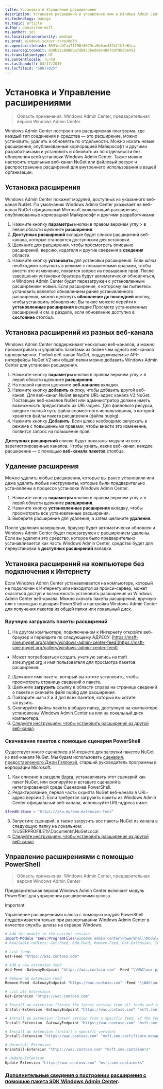 ```yaml
---
title: Установка и Управление расширениями
description: Установка расширений и управление ими в Windows Admin Center (Гонолулу проекта)
ms.technology: manage
ms.topic: article
author: daniellee-msft
ms.author: jol
ms.localizationpriority: medium
ms.prod: windows-server-threshold
ms.openlocfilehash: 6091edd7aa7f790f6029ca6b6ae402bf1b7e61ca
ms.sourcegitcommit: 0d0b32c8986ba7db9536e0b8648d4ddf9b03e452
ms.translationtype: HT
ms.contentlocale: ru-RU
ms.lasthandoff: 04/17/2019
ms.locfileid: "59877025"
---
```

# <a name="install-and-manage-extensions"></a>Установка и Управление расширениями

>Область применения. Windows Admin Center, предварительная версия Windows Admin Center

Windows Admin Center построен это расширяемая платформа, где каждый тип соединения и средства — это расширение, можно установить, удалить и обновлять по отдельности. Можно искать новые расширения, опубликованные корпорацией Майкрософт и другими разработчиками и установить и обновить их по отдельности без обновления всей установки Windows Admin Center. Также можно настроить отдельные веб-канал NuGet или файловый ресурс и распространение расширений для внутреннего использования в вашей организации.

## <a name="installing-an-extension"></a>Установка расширения

Windows Admin Center покажет модулей, доступных из указанного веб-канал NuGet. По умолчанию Windows Admin Center указывает на веб-канал NuGet официальный Microsoft включающий расширения, опубликованные корпорацией Майкрософт и другими разработчиками.

1. Нажмите кнопку **параметры** кнопки в правом верхнем углу > в левой области щелкните **расширения**. 
2. **Доступных расширений** вкладке будет список расширений веб-канала, которые становятся доступными для установки.
3. Щелкните для расширения, чтобы просмотреть описание расширений, версию, издателя и другие сведения в **сведения** области.
4. Нажмите кнопку **установить** для установки расширения. Если шлюз необходимо запускать в режиме с повышенными правами, чтобы внести это изменение, появится запрос на повышение прав. После завершения установки браузера будут автоматически обновляться, и Windows Admin Center будет перезагружен с установленным расширением новый. Если расширение, к которому вы пытаетесь установить является обновлением ранее установленного расширения, можно щелкнуть **обновление до последней** кнопку, чтобы установить обновление. Вы также можете перейти к **установленные расширения** вкладке Просмотр установленных расширений и см. в разделе, если обновление доступно в **состояние** столбца.

## <a name="installing-extensions-from-a-different-feed"></a>Установка расширений из разных веб-канала

Windows Admin Center поддерживает несколько веб-каналов, и можно просматривать и управлять пакетами из более чем одного веб-канала одновременно. Любой веб-канал NuGet, поддерживаемые API-интерфейсы NuGet V2 или общей папки можно добавить Windows Admin Center для установки расширения.

1. Нажмите кнопку **параметры** кнопки в правом верхнем углу > в левой области щелкните **расширения**.
2. На правой панели щелкните **веб-каналов** вкладки.
3. Нажмите кнопку **добавить** кнопку, чтобы добавить другой веб-канал. Для веб-канал NuGet введите URL-адрес канала V2 NuGet. Поставщик веб-каналов NuGet или администратор должен иметь возможность предоставить их URL-адрес. Для файлового ресурса, введите полный путь файла совместного использования, в которой хранятся файлы пакета расширения (файла nupkg).
4. Нажмите кнопку **Добавить**. Если шлюз необходимо запускать в режиме с повышенными правами, чтобы внести это изменение, появится запрос на повышение прав.

**Доступных расширений** списке будут показаны модули из всех зарегистрированных каналов. Чтобы узнать, какие веб-канал, каждое расширение — с помощью **веб-канала пакетов** столбца.

## <a name="uninstalling-an-extension"></a>Удаление расширения

Можно удалить любые расширения, которые вы ранее установили или даже удалить любые инструменты, которые были предварительно установлены в процессе установки Windows Admin Center.

1. Нажмите кнопку **параметры** кнопки в правом верхнем углу > в левой области щелкните **расширения**. 
2. Нажмите кнопку **установленные расширения** вкладку, чтобы просмотреть все установленные расширения.
3. Выберите расширение для удаления, а затем щелкните **удаления**.

После удаления завершения, браузер будет автоматически обновлен и Windows Admin Center будет перезагружен с расширением удалены. Если вы удалили это средство, которое было предварительно устанавливается как часть Windows Admin Center, средство будет для переустановки в **доступных расширений** вкладки.

## <a name="installing-extensions-on-a-computer-without-internet-connectivity"></a>Установка расширений на компьютере без подключения к Интернету

Если Windows Admin Center устанавливается на компьютере, который не подключен к Интернету или находится за прокси-сервер, может оказаться доступ и возможность установить расширения из Windows Admin Center веб-канала. Можно скачать пакеты расширений, вручную или с помощью сценария PowerShell и настройка Windows Admin Center для получения пакетов из общей папки или локальный диск.

### <a name="manually-downloading-extension-packages"></a>Вручную загружать пакеты расширений

1. На другом компьютере, подключенном к Интернету откройте веб-браузер и перейдите по следующему АДРЕСУ: [https://msft-sme.myget.org/gallery/windows-admin-center-feed](https://msft-sme.myget.org/gallery/windows-admin-center-feed) 

  * Может потребоваться создать учетную запись на msft sme.myget.org и имя пользователя для просмотра пакетов расширения.

2. Щелкните имя пакета, который вы хотите установить, чтобы просмотреть страницу сведений о пакете.
3. Щелкните **загрузить** ссылку в области справа на странице сведений о пакете и скачайте файл nupkg для расширения.
4. Повторите шаги 2 и 3 для всех пакетов, который вы хотите загрузить.
5. Скопируйте файлы пакета в общую папку, доступную на компьютере установлены Windows Admin Center на или на локальный диск компьютера.
6. [Следуйте инструкциям, чтобы установить расширения из другой веб-канал](#installing-extensions-from-a-different-feed).

### <a name="downloading-packages-with-a-powershell-script"></a>Скачивание пакетов с помощью сценария PowerShell

Существует много сценариев в Интернете для загрузки пакетов NuGet из веб-канала NuGet. Мы будем использовать [сценария, предоставленного Джон Гэллоуэй](https://weblogs.asp.net/jongalloway/downloading-a-local-nuget-repository-with-powershell), старший руководитель программы в корпорации Microsoft.

1. Как описано в разделе [блога](https://weblogs.asp.net/jongalloway/downloading-a-local-nuget-repository-with-powershell), устанавливать этот сценарий как пакет NuGet, или скопируйте и вставьте сценарий в интегрированной среде Сценариев PowerShell.
2. Редактирование, первая часть скрипта NuGet веб-канала в URL-адрес версии 2. Если требуется загрузить пакеты из Windows Admin Center официальный веб-канала, используйте URL-адреса ниже.

```powershell
$feedUrlBase = "https://aka.ms/sme-extension-feed"
```

3. Запустите сценарий, а также загрузить все пакеты NuGet из канала в следующую папку на локальном: %USERPROFILE%\Documents\NuGetLocal
4. [Следуйте инструкциям, чтобы установить расширения из другой веб-канал](#installing-extensions-from-a-different-feed).

## <a name="manage-extensions-with-powershell"></a>Управление расширениями с помощью PowerShell

>Область применения. Windows Admin Center, предварительная версия Windows Admin Center

Предварительная версия Windows Admin Center включает модуль PowerShell для управления расширениями шлюза.

>[!IMPORTANT]
>Управление расширениями шлюза с помощью модуля PowerShell поддерживается только при развертывании Windows Admin Center в качестве службы шлюза на сервере Windows.

```powershell
# Add the module to the current session
Import-Module "$env:ProgramFiles\windows admin center\PowerShell\Modules\ExtensionTools"
# Available cmdlets: Get-Feed, Add-Feed, Remove-Feed, Get-Extension, Install-Extension, Uninstall-Extension, Update-Extension

# List feeds
Get-Feed "https://wac.contoso.com"

# Add a new extension feed
Add-Feed -GatewayEndpoint "https://wac.contoso.com" -Feed "\\WAC\our-private-extensions"

# Remove an extension feed
Remove-Feed -GatewayEndpoint "https://wac.contoso.com" -Feed "\\WAC\our-private-extensions"

# List all extensions
Get-Extension "https://wac.contoso.com"

# Install an extension (locate the latest version from all feeds and install it)
Install-Extension -GatewayEndpoint "https://wac.contoso.com" "msft.sme.containers"

# Install an extension (latest version from a specific feed, if the feed is not present, it will be added)
Install-Extension -GatewayEndpoint "https://wac.contoso.com" "msft.sme.containers" -Feed "https://aka.ms/sme-extension-feed"

# Install an extension (install a specific version)
Install-Extension "https://wac.contoso.com" "msft.sme.certificate-manager" "0.133.0"

# Uninstall-Extension
Uninstall-Extension "https://wac.contoso.com" "msft.sme.containers"

# Update-Extension
Update-Extension "https://wac.contoso.com" "msft.sme.containers"
```

### <a name="learn-more-about-building-an-extension-with-the-windows-admin-center-sdkextendextensibility-overviewmd"></a>[Дополнительные сведения о построении расширения с помощью пакета SDK Windows Admin Center](../extend/extensibility-overview.md).
